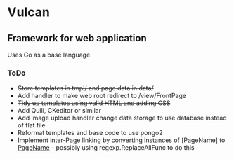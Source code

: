 # Vulcan
## Framework for web application

Uses Go as a base language

### ToDo
- <del>Store templates in tmpl/ and page data in data/</del>
- Add handler to make web root redirect to /view/FrontPage
- <del>Tidy up templates using valid HTML and adding CSS</del>
- Add Quill, CKeditor or similar
- Add image upload handler
change data storage to use database instead of flat file
- Reformat templates and base code to use pongo2
- Implement inter-Page linking by converting instances of [PageName] to <a href="/view/PageName">PageName</a> - possibly using regexp.ReplaceAllFunc to do this
